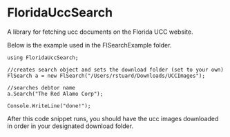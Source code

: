 # FloridaUccSearch

A library for fetching ucc documents on the Florida UCC website.

Below is the example used in the FlSearchExample folder.

```
using FloridaUccSearch;

//creates search object and sets the download folder (set to your own)
FlSearch a = new FlSearch("/Users/rstuard/Downloads/UCCImages");

//searches debtor name
a.Search("The Red Alamo Corp");

Console.WriteLine("done!");
```

After this code snippet runs, you should have the ucc images downloaded in order in your designated download folder. 

